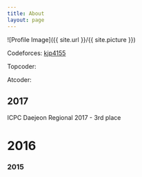 ```yaml
---
title: About
layout: page
---
```

![Profile Image]({{ site.url }}/{{ site.picture }})

<p> Codeforces: <a href="http://codeforces.com/profile/kjp4155" > kjp4155 </a> </p>
<p> Topcoder: </p>
<p> Atcoder: </p>

<h2> 2017 </h2>
<p> ICPC Daejeon Regional 2017 - 3rd place </p>

<h1> 2016 </h1>

<h3> 2015 </h3>
